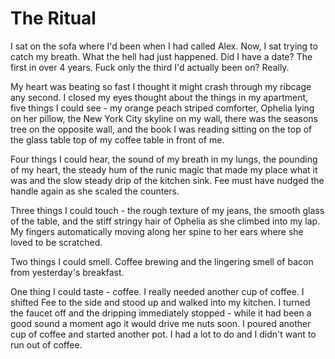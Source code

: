 #  The Ritual

I sat on the sofa where I'd been when I had called Alex. Now, I sat trying to
catch my breath. What the hell had just happened. Did I have a date? The first
in over 4 years. Fuck only the third I'd actually been on? Really.

My heart was beating so fast I thought it might crash through my ribcage any
second. I closed my eyes thought about the things in my apartment, five things I
could see - my orange peach striped comforter, Ophelia lying on her pillow, the
New York City skyline on my wall, there was the seasons tree on the opposite
wall, and the book I was reading sitting on the top of the glass table top of my
coffee table in front of me.

Four things I could hear, the sound of my breath in my lungs, the pounding of my
heart, the steady hum of the runic magic that made my place what it was and the
slow steady drip of the kitchen sink. Fee must have nudged the handle again as
she scaled the counters.

Three things I could touch - the rough texture of my jeans, the smooth glass of
the table, and the stiff stringy hair of Ophelia as she climbed into my lap. My
fingers automatically moving along her spine to her ears where she loved to be
scratched.

Two things I could smell. Coffee brewing and the lingering smell of bacon from
yesterday's breakfast.

One thing I could taste - coffee. I really needed another cup of coffee. I
shifted Fee to the side and stood up and walked into my kitchen. I turned the
faucet off and the dripping immediately stopped - while it had been a good sound
a moment ago it would drive me nuts soon. I poured another cup of coffee and
started another pot. I had a lot to do and I didn't want to run out of coffee.

